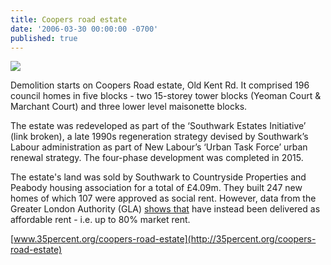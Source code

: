 ```yaml
---
title: Coopers road estate
date: '2006-03-30 00:00:00 -0700'
published: true
---
```


![](https://www.towerblock.eca.ed.ac.uk/sites/default/files/L39-14.jpg)

Demolition starts on Coopers Road estate, Old Kent Rd.  It comprised 196 council homes in five blocks - two 15-storey tower blocks (Yeoman Court & Marchant Court) and three lower level maisonette blocks.

The estate was redeveloped as part of the ‘Southwark Estates Initiative’ (link broken), a late 1990s regeneration strategy devised by Southwark’s Labour administration as part of New Labour’s ‘Urban Task Force’ urban renewal strategy.  The four-phase development was completed in 2015.

The estate's land was sold by Southwark to Countryside Properties and Peabody housing association for a total of £4.09m. They built 247 new homes of which 107 were approved as social rent. However, data from the Greater London Authority (GLA) [shows that](http://35percent.org/redefining-social-rent) have instead been delivered as affordable rent - i.e. up to 80% market rent.

[www.35percent.org/coopers-road-estate](http://35percent.org/coopers-road-estate)
